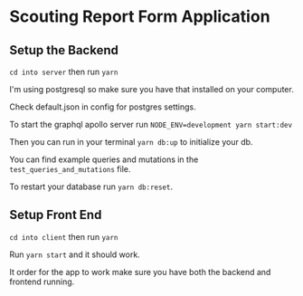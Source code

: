 # Scouting Report Form Application

## Setup the Backend

`cd into server` then run `yarn`

I'm using postgresql so make sure you have that installed on your computer.

Check default.json in config for postgres settings.

To start the graphql apollo server run `NODE_ENV=development yarn start:dev`

Then you can run in your terminal `yarn db:up` to initialize your db.

You can find example queries and mutations in the `test_queries_and_mutations` file.

To restart your database run `yarn db:reset`.

## Setup Front End

`cd into client` then run `yarn`

Run `yarn start` and it should work. 

It order for the app to work make sure you have both the backend and frontend running.

